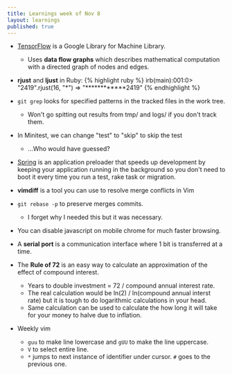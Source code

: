 ```yaml
---
title: Learnings week of Nov 8
layout: learnings
published: true
---
```


* [TensorFlow](https://www.tensorflow.org/) is a Google Library for Machine Library.
  * Uses **data flow graphs** which describes mathematical computation with a directed graph of nodes and edges.

* **rjust** and **ljust** in Ruby:
{% highlight ruby %}
irb(main):001:0> "2419".rjust(16, "*")
=> "************2419"
{% endhighlight %}

* `git grep` looks for specified patterns in the tracked files in the work tree.
  * Won't go spitting out results from tmp/ and logs/ if you don't track them.

* In Minitest, we can change "test" to "skip" to skip the test
  * ...Who would have guessed?

* [Spring](https://github.com/rails/spring) is an application preloader that speeds up development by keeping your application running in the background so you don't need to boot it every time you run a test, rake task or migration.

* **vimdiff** is a tool you can use to resolve merge conflicts in Vim

* `git rebase -p` to preserve merges commits.
  * I forget why I needed this but it was necessary.

* You can disable javascript on mobile chrome for much faster browsing.

* A **serial port** is a communication interface where 1 bit is transferred at a time.

* The **Rule of 72** is an easy way to calculate an approximation of the effect of compound interest.
  * Years to double investment = 72 / compound annual interest rate.
  * The real calculation would be ln(2) / ln(compound annual interst rate) but it is tough to do logarithmic calculations in your head.
  * Same calculation can be used to calculate the how long it will take for your money to halve due to inflation.

* Weekly vim
  * `guu` to make line lowercase and `gUU` to make the line uppercase.
  * `V` to select entire line.
  * `*` jumps to next instance of identifier under cursor. `#` goes to the previous one.
